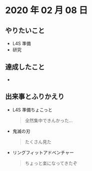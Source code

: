 # 2020 年 02 月 08 日

## やりたいこと

- L4S 準備
- 研究

## 達成したこと

-

## 出来事とふりかえり

- L4S 準備ちょこっと
  > 全然集中できんかった...
- 鬼滅の刃
  > たくさん見た
- リングフィットアドベンチャー
  > ちょっと楽になってきたぞ
